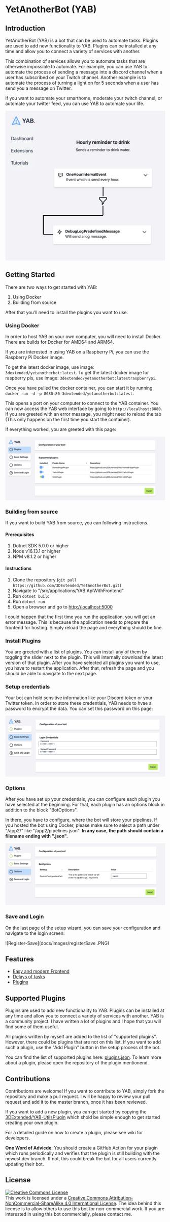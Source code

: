# YetAnotherBot (YAB)

## Introduction

YetAnotherBot (YAB) is a bot that can be used to automate tasks.
Plugins are used to add new functionality to YAB. Plugins can be installed at any time and allow you to connect a variety of services with another.

This combination of services allows you to automate tasks that are otherwise impossible to automate.
For example, you can use YAB to automate the process of sending a message into a discord channel when a user has subscribed on your Twitch channel.
Another example is to automate the process of turning a light on for 5 seconds when a user has send you a message on Twitter.

If you want to automate your smarthome, moderate your twitch channel, or automate your twitter feed, you can use YAB to automate your life.

![Demo-Pipeline](docs/images/demoPipeline.PNG)

## Getting Started

There are two ways to get started with YAB:

1. Using Docker
2. Building from source

After that you'll need to install the plugins you want to use.

### Using Docker

In order to host YAB on your own computer, you will need to install Docker.
There are builds for Docker for AMD64 and ARM64.

If you are interested in using YAB on a Raspberry Pi, you can use the Raspberry Pi Docker image.

To get the latest docker image, use image: `3dextended/yetanotherbot:latest`.
To get the latest docker image for raspberry pis, use image: `3dextended/yetanotherbot:latestraspberrypi`.

Once you have pulled the docker container, you can start it by running `docker run -d -p 8080:80 3dextended/yetanotherbot:latest`.

This opens a port on your computer to connect to the YAB container. You can now access the YAB web interface by going to `http://localhost:8080`.
If you are greeted with an error message, you might need to reload the tab (This only happens on the first time you start the container).

If everything worked, you are greeted with this page:

![Register-Select-Plugin](docs/images/registerSelectPlugin.PNG)

### Building from source

If you want to build YAB from source, you can following instructions.

#### Prerequisites

1. Dotnet SDK 5.0.0 or higher
2. Node v16.13.1 or higher
3. NPM v8.1.2 or higher

#### Instructions

1. Clone the repository (```git pull https://github.com/3DExtended/YetAnotherBot.git```)
2. Navigate to "/src/applications/YAB.ApiWithFrontend"
3. Run ```dotnet build```
4. Run ```dotnet run```
5. Open a browser and go to <http://localhost:5000>

I could happen that the first time you run the application, you will get an error message.
This is because the application needs to prepare the frontend for hosting. Simply reload the page and everything should be fine.

### Install Plugins

You are greeted with a list of plugins. You can install any of them by toggling the slider next to the plugin. This will internally download the latest version of that plugin. After you have selected all plugins you want to use, you have to restart the application.
After that, refresh the page and you should be able to navigate to the next page.

### Setup credentials

Your bot can hold sensitive information like your Discord token or your Twitter token.
In order to store these credentials, YAB needs to hvae a password to encrypt the data.
You can set this password on this page:

![Register-Password](docs/images/registerPassword.PNG)

### Options

After you have set up your credentials, you can configure each plugin you have selected at the beginning. For that, each plugin has an options block in addition to the block "BotOptions".

In there, you have to configure, where the bot will store your pipelines. If you hosted the bot using Docker, please make sure to select a path under "/app2/" like "/app2/pipelines.json".
**In any case, the path should contain a filename ending with ".json".**

![Register-Password](docs/images/registerOptions.PNG)

### Save and Login

On the last page of the setup wizard, you can save your configuration and navigate to the login screen:

![Register-Save](docs/images/registerSave
.PNG)

## Features

- [Easy and modern Frontend](#frontend)
- [Delays of tasks](#delays)
- [Plugins](#plugins)

## Supported Plugins

Plugins are used to add new functionality to YAB. Plugins can be installed at any time and allow you to connect a variety of services with another.
YAB is a community project. I have written a lot of plugins and I hope that you will find some of them useful.

All plugins written by myself are added to the list of "supported plugins".
However, there could be plugins that are not on this list. If you want to add such a plugin, use the "Add Plugin" button in the setup process of the bot.

You can find the list of supported plugins here:
[plugins.json](plugins.json).
To learn more about a plugin, please open the repository of the plugin mentionend.

## Contributions

Contributions are welcome! If you want to contribute to YAB, simply fork the repository and make a pull request.
I will be happy to review your pull request and add it to the master branch, once it has been reviewed.

If you want to add a new plugin, you can get started by copying the [3DExtended/YAB-UtilsPlugin](https://github.com/3DExtended/YAB-UtilsPlugin) which shold be simple enough to get started creating your own plugin.

For a detailed guide on how to create a plugin, please see wiki for developers.

__One Word of Advicde__: You should create a GitHub Action for your plugin which runs periodically and verifies that the plugin is still building with the newest dev branch. If not, this could break the bot for all users currently updating their bot.

## License

[![Creative Commons License](https://i.creativecommons.org/l/by-nc-sa/4.0/88x31.png)](http://creativecommons.org/licenses/by-nc-sa/4.0/)  
This work is licensed under a [Creative Commons Attribution-NonCommercial-ShareAlike 4.0 International License](http://creativecommons.org/licenses/by-nc-sa/4.0/).
The idea behind this license is to allow others to use this bot for non-commercial work. If you are interested in using this bot commercially, please contact me.
